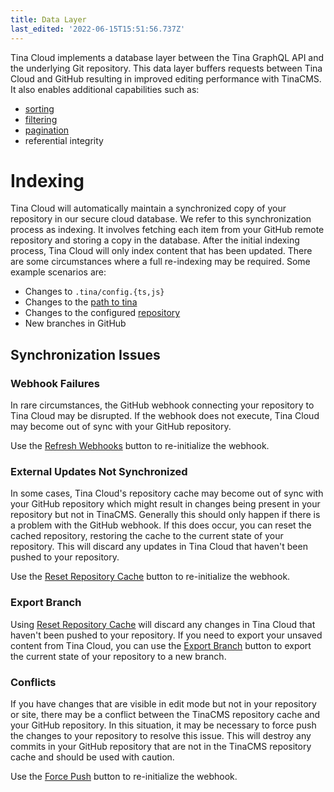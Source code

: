```yaml
---
title: Data Layer
last_edited: '2022-06-15T15:51:56.737Z'
---
```


Tina Cloud implements a database layer between the Tina GraphQL API and the
underlying Git repository. This data layer buffers requests between Tina Cloud and GitHub resulting in improved editing performance with TinaCMS. It also enables additional capabilities such as:

- [sorting](/docs/graphql/queries/advanced/sorting/)
- [filtering](/docs/graphql/queries/advanced/filter-documents/)
- [pagination](/docs/graphql/queries/advanced/pagination/)
- referential integrity

# Indexing

Tina Cloud will automatically maintain a synchronized copy of your repository in our
secure cloud database. We refer to this synchronization process as indexing. It involves fetching each item from your
GitHub remote repository and storing a copy in the database. After the initial indexing process, Tina Cloud will only
index content that has been updated. There are some circumstances where a full re-indexing may be required. Some example
scenarios are:

- Changes to `.tina/config.{ts,js}`
- Changes to the [path to tina](/docs/tina-cloud/dashboard/projects/#path-to-tina)
- Changes to the configured [repository](/docs/tina-cloud/dashboard/projects/#changing-the-repository)
- New branches in GitHub

## Synchronization Issues

### Webhook Failures

In rare circumstances, the GitHub webhook connecting your repository to Tina Cloud may be disrupted. If the webhook does
not execute, Tina Cloud may become out of sync with your GitHub repository.

Use the [Refresh Webhooks](/docs/tina-cloud/dashboard/projects/#refresh-webhooks) button to re-initialize the webhook.

### External Updates Not Synchronized

In some cases, Tina Cloud's repository cache may become out of sync with your GitHub repository which might result in
changes being present in your repository but not in TinaCMS. Generally this should only happen if there is a problem
with the GitHub webhook. If this does occur, you can reset the cached repository, restoring the cache to the current
state of your repository. This will discard any updates in Tina Cloud that haven't been pushed to your repository.

Use the [Reset Repository Cache](/docs/tina-cloud/dashboard/projects/#reset-repository-cache) button to re-initialize the webhook.

### Export Branch

Using [Reset Repository Cache](/docs/tina-cloud/dashboard/projects/#reset-repository-cache) will discard any changes in
Tina Cloud that haven't been pushed to your repository. If you need to export your unsaved content from Tina Cloud, you
can use the [Export Branch](/docs/tina-cloud/dashboard/projects/#export-branch) button to export the current state of
your repository to a new branch.

### Conflicts

If you have changes that are visible in edit mode but not in your repository or site, there may be a conflict between
the TinaCMS repository cache and your GitHub repository. In this situation, it may be necessary to force push the
changes to your repository to resolve this issue. This will destroy any commits in your GitHub repository that are not
in the TinaCMS repository cache and should be used with caution.

Use the [Force Push](/docs/tina-cloud/dashboard/projects/#force-push) button to re-initialize the webhook.
